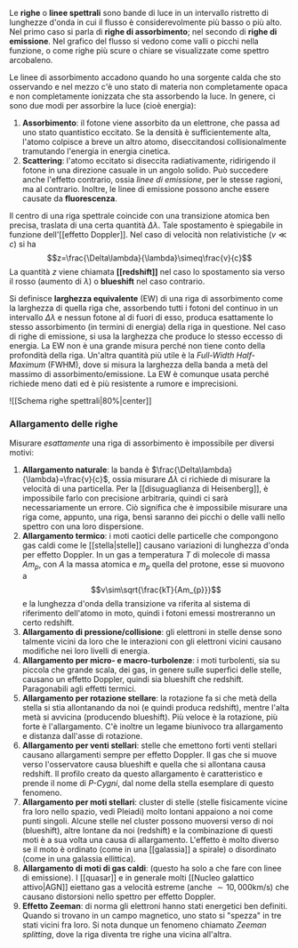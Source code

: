 Le **righe** o **linee spettrali** sono bande di luce in un intervallo ristretto di lunghezze d'onda in cui il flusso è considerevolmente più basso o più alto. Nel primo caso si parla di **righe di assorbimento**; nel secondo di **righe di emissione**. Nel grafico del flusso si vedono come valli o picchi nella funzione, o come righe più scure o chiare se visualizzate come spettro arcobaleno.

Le linee di assorbimento accadono quando ho una sorgente calda che sto osservando e nel mezzo c'è uno stato di materia non completamente opaca e non completamente ionizzata che sta assorbendo la luce. In genere, ci sono due modi per assorbire la luce (cioè energia):
1. **Assorbimento**: il fotone viene assorbito da un elettrone, che passa ad uno stato quantistico eccitato. Se la densità è sufficientemente alta, l'atomo colpisce a breve un altro atomo, diseccitandosi collisionalmente tramutando l'energia in energia cinetica.
2. **Scattering**: l'atomo eccitato si diseccita radiativamente, ridirigendo il fotone in una direzione casuale in un angolo solido.
Può succedere anche l'effetto contrario, ossia *linee di emissione*, per le stesse ragioni, ma al contrario. Inoltre, le linee di emissione possono anche essere causate da **fluorescenza**.

Il centro di una riga spettrale coincide con una transizione atomica ben precisa, traslata di una certa quantità $\Delta\lambda$. Tale spostamento è spiegabile in funzione dell'[[effetto Doppler]]. Nel caso di velocità non relativistiche ($v\ll c$) si ha
$$z=\frac{\Delta\lambda}{\lambda}\simeq\frac{v}{c}$$
La quantità $z$ viene chiamata **[[redshift]]** nel caso lo spostamento sia verso il rosso (aumento di $\lambda$) o **blueshift** nel caso contrario.

Si definisce **larghezza equivalente** (EW) di una riga di assorbimento come la larghezza di quella riga che, assorbendo tutti i fotoni del continuo in un intervallo $\Delta\lambda$ e nessun fotone al di fuori di esso, produca esattamente lo stesso assorbimento (in termini di energia) della riga in questione. Nel caso di righe di emissione, si usa la larghezza che produce lo stesso eccesso di energia. La EW non è una grande misura perché non tiene conto della profondità della riga. Un'altra quantità più utile è la *Full-Width Half-Maximum* (FWHM), dove si misura la larghezza della banda a metà del massimo di assorbimento/emissione. La EW è comunque usata perché richiede meno dati ed è più resistente a rumore e imprecisioni.

![[Schema righe spettrali|80%|center]]

### Allargamento delle righe
Misurare *esattamente* una riga di assorbimento è impossibile per diversi motivi:
1. **Allargamento naturale**: la banda è $\frac{\Delta\lambda}{\lambda}=\frac{v}{c}$, ossia misurare $\Delta\lambda$ ci richiede di misurare la velocità di una particella. Per la [[disuguaglianza di Heisenberg]], è impossibile farlo con precisione arbitraria, quindi ci sarà necessariamente un errore. Ciò significa che è impossibile misurare una riga come, appunto, una riga, bensì saranno dei picchi o delle valli nello spettro con una loro dispersione.
2. **Allargamento termico**: i moti caotici delle particelle che compongono gas caldi come le [[stella|stelle]] causano variazioni di lunghezza d'onda per effetto Doppler. In un gas a temperatura $T$ di molecole di massa $Am_{p}$, con $A$ la massa atomica e $m_{p}$ quella del protone, esse si muovono a $$v\sim\sqrt{\frac{kT}{Am_{p}}}$$e la lunghezza d'onda della transizione va riferita al sistema di riferimento dell'atomo in moto, quindi i fotoni emessi mostreranno un certo redshift.
3. **Allargamento di pressione/collisione**: gli elettroni in stelle dense sono talmente vicini da loro che le interazioni con gli elettroni vicini causano modifiche nei loro livelli di energia.
4. **Allargamento per micro- e macro-turbolenze**: i moti turbolenti, sia su piccola che grande scala, dei gas, in genere sulle superfici delle stelle, causano un effetto Doppler, quindi sia blueshift che redshift. Paragonabili agli effetti termici.
5. **Allargamento per rotazione stellare**: la rotazione fa si che metà della stella si stia allontanando da noi (e quindi produca redshift), mentre l'alta metà si avvicina (producendo blueshift). Più veloce è la rotazione, più forte è l'allargamento. C'è inoltre un legame biunivoco tra allargamento e distanza dall'asse di rotazione.
6. **Allargamento per venti stellari**: stelle che emettono forti venti stellari causano allargamenti sempre per effetto Doppler. Il gas che si muove verso l'osservatore causa blueshift e quella che si allontana causa redshift. Il profilo creato da questo allargamento è caratteristico e prende il nome di *P-Cygni*, dal nome della stella esemplare di questo fenomeno.
7. **Allargamento per moti stellari**: cluster di stelle (stelle fisicamente vicine fra loro nello spazio, vedi Pleiadi) molto lontani appaiono a noi come punti singoli. Alcune stelle nel cluster possono muoversi verso di noi (blueshift), altre lontane da noi (redshift) e la combinazione di questi moti è a sua volta una causa di allargamento. L'effetto è molto diverso se il moto è ordinato (come in una [[galassia]] a spirale) o disordinato (come in una galassia ellittica).
8. **Allargamento di moti di gas caldi**: (questo ha solo a che fare con linee di emissione). I [[quasar]] e in generale molti [[Nucleo galattico attivo|AGN]] eiettano gas a velocità estreme (anche $\sim10,000$km/s) che causano distorsioni nello spettro per effetto Doppler.
9. **Effetto Zeeman**: di norma gli elettroni hanno stati energetici ben definiti. Quando si trovano in un campo magnetico, uno stato si "spezza" in tre stati vicini fra loro. Si nota dunque un fenomeno chiamato *Zeeman splitting*, dove la riga diventa tre righe una vicina all'altra.
